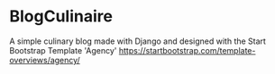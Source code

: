 # BlogCulinaire
A simple  culinary blog made with Django and designed with the Start Bootstrap Template 'Agency' https://startbootstrap.com/template-overviews/agency/ 
